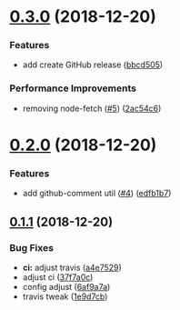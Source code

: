 # [0.3.0](https://github.com/basaltinc/ci-utils/compare/v0.2.0...v0.3.0) (2018-12-20)


### Features

* add create GitHub release ([bbcd505](https://github.com/basaltinc/ci-utils/commit/bbcd505))


### Performance Improvements

* removing node-fetch ([#5](https://github.com/basaltinc/ci-utils/issues/5)) ([2ac54c6](https://github.com/basaltinc/ci-utils/commit/2ac54c6))

# [0.2.0](https://github.com/basaltinc/ci-utils/compare/v0.1.1...v0.2.0) (2018-12-20)


### Features

* add github-comment util ([#4](https://github.com/basaltinc/ci-utils/issues/4)) ([edfb1b7](https://github.com/basaltinc/ci-utils/commit/edfb1b7))

## [0.1.1](https://github.com/basaltinc/ci-utils/compare/v0.1.0...v0.1.1) (2018-12-20)


### Bug Fixes

* **ci:** adjust travis ([a4e7529](https://github.com/basaltinc/ci-utils/commit/a4e7529))
* adjust ci ([37f7a0c](https://github.com/basaltinc/ci-utils/commit/37f7a0c))
* config adjust ([6af9a7a](https://github.com/basaltinc/ci-utils/commit/6af9a7a))
* travis tweak ([1e9d7cb](https://github.com/basaltinc/ci-utils/commit/1e9d7cb))

